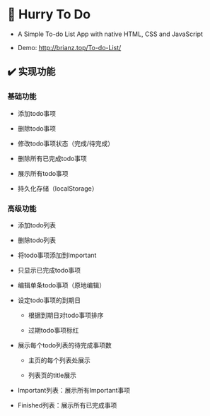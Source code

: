 # 📑 Hurry To Do

* A Simple To-do List App with native HTML, CSS and JavaScript

* Demo:  http://brianz.top/To-do-List/

## ✔️ 实现功能

### 基础功能

* 添加todo事项


* 删除todo事项


* 修改todo事项状态（完成/待完成）

* 删除所有已完成todo事项

* 展示所有todo事项

* 持久化存储（localStorage）

### 高级功能

* 添加todo列表
* 删除todo列表
* 将todo事项添加到Important
* 只显示已完成todo事项
* 编辑单条todo事项（原地编辑）
* 设定todo事项的到期日

  * 根据到期日对todo事项排序

  * 过期todo事项标红
* 展示每个todo列表的待完成事项数
  * 主页的每个列表处展示

  * 列表页的title展示
* Important列表：展示所有Important事项
* Finished列表：展示所有已完成事项
